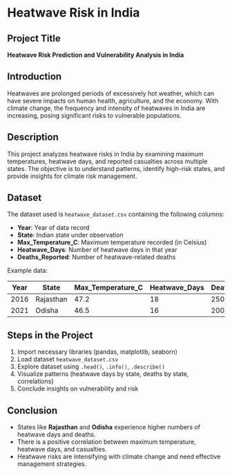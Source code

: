 # Heatwave Risk in India

## Project Title
**Heatwave Risk Prediction and Vulnerability Analysis in India**

## Introduction
Heatwaves are prolonged periods of excessively hot weather, which can have severe impacts on human health, agriculture, and the economy. With climate change, the frequency and intensity of heatwaves in India are increasing, posing significant risks to vulnerable populations.

## Description
This project analyzes heatwave risks in India by examining maximum temperatures, heatwave days, and reported casualties across multiple states. The objective is to understand patterns, identify high-risk states, and provide insights for climate risk management.

## Dataset
The dataset used is `heatwave_dataset.csv` containing the following columns:
- **Year**: Year of data record
- **State**: Indian state under observation
- **Max_Temperature_C**: Maximum temperature recorded (in Celsius)
- **Heatwave_Days**: Number of heatwave days in that year
- **Deaths_Reported**: Number of heatwave-related deaths

Example data:

| Year | State           | Max_Temperature_C | Heatwave_Days | Deaths_Reported |
|------|----------------|-------------------|---------------|-----------------|
| 2016 | Rajasthan      | 47.2              | 18            | 250             |
| 2021 | Odisha         | 46.5              | 16            | 200             |

## Steps in the Project
1. Import necessary libraries (pandas, matplotlib, seaborn)
2. Load dataset `heatwave_dataset.csv`
3. Explore dataset using `.head()`, `.info()`, `.describe()`
4. Visualize patterns (heatwave days by state, deaths by state, correlations)
5. Conclude insights on vulnerability and risk

## Conclusion
- States like **Rajasthan** and **Odisha** experience higher numbers of heatwave days and deaths.
- There is a positive correlation between maximum temperature, heatwave days, and casualties.
- Heatwave risks are intensifying with climate change and need effective management strategies.
